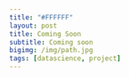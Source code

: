 ```yaml
---
title: "#FFFFFF"
layout: post
title: Coming Soon
subtitle: Coming soon
bigimg: /img/path.jpg
tags: [datascience, project]
---
```



